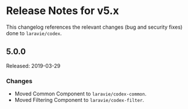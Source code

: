 # Release Notes for v5.x

This changelog references the relevant changes (bug and security fixes) done to `laravie/codex`.

## 5.0.0

Released: 2019-03-29

### Changes

* Moved Common Component to `laravie/codex-common`.
* Moved Filtering Component to `laravie/codex-filter`.
